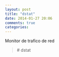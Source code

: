 ```yaml
---
layout: post
title: "dstat"
date: 2014-01-27 20:06
comments: true
categories: 
---
```

Monitor  de trafico de red

>\# dstat 

